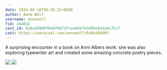 ```yaml
---
date: 2024-04-16T09:26:22+0200
author: Anna Wolf
username: annawolf
fid: 244832
cast_id: 0x0a389d0f0e8766737cee8d47d3499e81da9c35c7
cast: https://warpcast.com/annawolf/0x0a389d0f
---
```

A surprising encounter in a book on Anni Albers work: she was also exploring typewriter art and created some amazing concrete poetry pieces.  

![](https://imagedelivery.net/BXluQx4ige9GuW0Ia56BHw/4e86c854-620c-49e0-da1f-060f02308c00/original)
![](https://imagedelivery.net/BXluQx4ige9GuW0Ia56BHw/5bb3a260-97f2-49d2-e38d-1dcb05c09800/original)